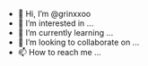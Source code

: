 - 👋 Hi, I’m @grinxxoo
- 👀 I’m interested in ...
- 🌱 I’m currently learning ...
- 💞️ I’m looking to collaborate on ...
- 📫 How to reach me ...

<!---
grinxxoo/grinxxoo is a ✨ special ✨ repository because its `README.md` (this file) appears on your GitHub profile.
You can click the Preview link to take a look at your changes.
--->
